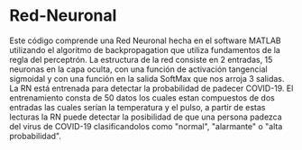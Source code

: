 # Red-Neuronal
Este código comprende una Red Neuronal hecha en el software MATLAB utilizando el algoritmo de backpropagation que utiliza fundamentos de la regla del perceptrón. La estructura de la red consiste en 2 entradas, 15 neuronas en la capa oculta, con una función de activación tangencial sigmoidal y con una función en la salida SoftMax que nos arroja 3 salidas. La RN está entrenada para detectar la probabilidad de padecer COVID-19. El entrenamiento consta de 50 datos los cuales estan compuestos de dos entradas las cuales serían la temperatura y el pulso, a partir de estas lecturas la RN puede detectar la posibilidad de que una persona padezca del virus de COVID-19 clasificandolos como "normal", "alarmante" o "alta probabilidad".
